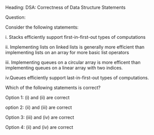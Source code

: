 Heading: DSA: Correctness of Data Structure Statements

Question: 

Consider the following statements: 

i. Stacks efficiently support first-in-first-out types of computations

ii. Implementing lists on linked lists is generally more efficient than implementing lists on an array for more basic list operators

iii. Implementing queues on a circular array is more efficent than implementing queues on a linear array with two indices.

iv.Queues efficiently support last-in-first-out types of computations.

Which of the following statements is correct?

Option 1: (i) and (ii) are correct

option 2: (ii) and (iii) are correct

Option 3: (iii) and (iv) are correct

Option 4: (ii) and (iv) are correct